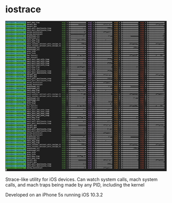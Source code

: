# iostrace

![alt text](https://github.com/jsherman212/iostrace/blob/master/iostrace.png)

Strace-like utility for iOS devices. Can watch system calls, mach system calls, and mach traps being made by any PID, including the kernel

Developed on an iPhone 5s running iOS 10.3.2
